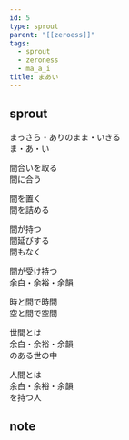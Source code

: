 ```yaml
---
id: 5
type: sprout
parent: "[[zeroess]]"
tags:
  - sprout
  - zeroness
  - ma_a_i
title: まあい
---
```

## sprout
まっさら・ありのまま・いきる    
ま・あ・い

間合いを取る  
間に合う

間を置く  
間を詰める

間が持つ  
間延びする  
間もなく

間が受け持つ  
余白・余裕・余韻

時と間で時間  
空と間で空間

世間とは  
余白・余裕・余韻  
のある世の中

人間とは  
余白・余裕・余韻  
を持つ人
## note

